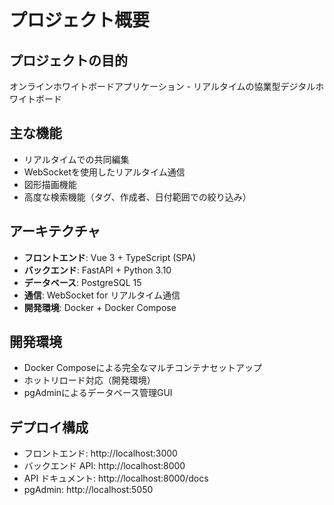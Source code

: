 # プロジェクト概要

## プロジェクトの目的
オンラインホワイトボードアプリケーション - リアルタイムの協業型デジタルホワイトボード

## 主な機能
- リアルタイムでの共同編集
- WebSocketを使用したリアルタイム通信
- 図形描画機能
- 高度な検索機能（タグ、作成者、日付範囲での絞り込み）

## アーキテクチャ
- **フロントエンド**: Vue 3 + TypeScript (SPA)
- **バックエンド**: FastAPI + Python 3.10
- **データベース**: PostgreSQL 15
- **通信**: WebSocket for リアルタイム通信
- **開発環境**: Docker + Docker Compose

## 開発環境
- Docker Composeによる完全なマルチコンテナセットアップ
- ホットリロード対応（開発環境）
- pgAdminによるデータベース管理GUI

## デプロイ構成
- フロントエンド: http://localhost:3000
- バックエンド API: http://localhost:8000  
- API ドキュメント: http://localhost:8000/docs
- pgAdmin: http://localhost:5050